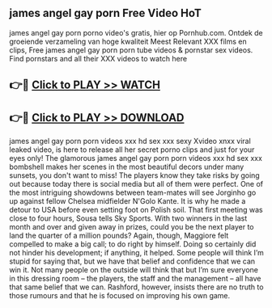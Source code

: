 ## james angel gay porn Free Video HoT 

james angel gay porn porno video's gratis, hier op Pornhub.com. Ontdek de groeiende verzameling van hoge kwaliteit Meest Relevant XXX films en clips,
Free james angel gay porn porn tube videos & pornstar sex videos. Find pornstars and all their XXX videos to watch here


## 👉🔴 [Click to PLAY >> WATCH](http://us.freeplayer.one?title=james_angel_gay_porn&ref=16D)

## 👉🔴 [Click to PLAY >> DOWNLOAD](http://us.freeplayer.one?title=james_angel_gay_porn&ref=16D)


james angel gay porn porn videos xxx hd sex xxx sexy Xvideo xnxx viral leaked video, is here to release all her secret porno clips and just for your eyes only! The glamorous james angel gay porn porn videos xxx hd sex xxx bombshell makes her scenes in the most beautiful decors under many sunsets, you don't want to miss! The players know they take risks by going out because today there is social media but all of them were perfect. One of the most intriguing showdowns between team-mates will see Jorginho go up against fellow Chelsea midfielder N'Golo Kante. It is why he made a detour to USA before even setting foot on Polish soil. That first meeting was close to four hours, Sousa tells Sky Sports. With two winners in the last month and over and given away in prizes, could you be the next player to land the quarter of a million pounds? Again, though, Maggiore felt compelled to make a big call; to do right by himself. Doing so certainly did not hinder his development; if anything, it helped. Some people will think I’m stupid for saying that, but we have that belief and confidence that we can win it. Not many people on the outside will think that but I’m sure everyone in this dressing room – the players, the staff and the management – all have that same belief that we can. Rashford, however, insists there are no truth to those rumours and that he is focused on improving his own game.